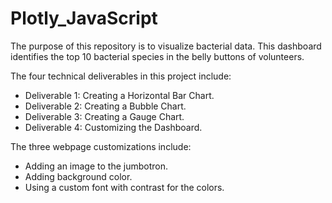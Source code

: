 # Plotly_JavaScript

The purpose of this repository is to visualize bacterial data. This dashboard identifies the top 10 bacterial species in the belly buttons of volunteers. 

The four technical deliverables in this project include:
- Deliverable 1: Creating a Horizontal Bar Chart.
- Deliverable 2: Creating a Bubble Chart.
- Deliverable 3: Creating a Gauge Chart.
- Deliverable 4: Customizing the Dashboard.

The three webpage customizations include:
- Adding an image to the jumbotron.
- Adding background color.
- Using a custom font with contrast for the colors. 
